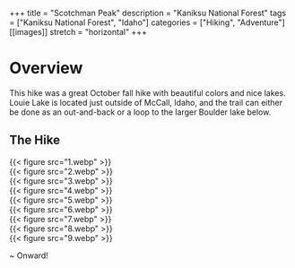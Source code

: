 +++
title = "Scotchman Peak"
description = "Kaniksu National Forest"
tags = ["Kaniksu National Forest", "Idaho"]
categories = ["Hiking", "Adventure"]
[[images]]
  stretch = "horizontal"
+++

# Overview

This hike was a great October fall hike with beautiful colors and nice lakes.
Louie Lake is located just outside of McCall, Idaho, and the trail can either be done as an out-and-back or a loop to the larger Boulder lake below.
<!--more-->

## The Hike

{{< figure src="1.webp" >}} \
{{< figure src="2.webp" >}} \
{{< figure src="3.webp" >}} \
{{< figure src="4.webp" >}} \
{{< figure src="5.webp" >}} \
{{< figure src="6.webp" >}} \
{{< figure src="7.webp" >}} \
{{< figure src="8.webp" >}} \
{{< figure src="9.webp" >}}

~ Onward!
